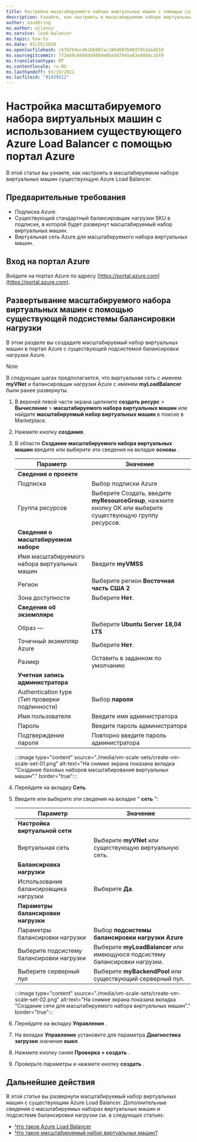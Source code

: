 ```yaml
---
title: Настройка масштабируемого набора виртуальных машин с помощью существующего Azure Load Balancer портал Azure
description: Узнайте, как настроить в масштабируемом наборе виртуальных машин существующую Azure Load Balancer с помощью портал Azure.
author: asudbring
ms.author: allensu
ms.service: load-balancer
ms.topic: how-to
ms.date: 03/25/2020
ms.openlocfilehash: cb7bfb9ac4b10b807ac186d087b0037953abd559
ms.sourcegitcommit: 772eb9c6684dd4864e0ba507945a83e48b8c16f0
ms.translationtype: MT
ms.contentlocale: ru-RU
ms.lasthandoff: 03/19/2021
ms.locfileid: "91439512"
---
```

# <a name="configure-a-virtual-machine-scale-set-with-an-existing-azure-load-balancer-using-the-azure-portal"></a>Настройка масштабируемого набора виртуальных машин с использованием существующего Azure Load Balancer с помощью портал Azure

В этой статье вы узнаете, как настроить в масштабируемом наборе виртуальных машин существующую Azure Load Balancer. 

## <a name="prerequisites"></a>Предварительные требования

- Подписка Azure.
- Существующий стандартный балансировщик нагрузки SKU в подписке, в которой будет развернут масштабируемый набор виртуальных машин.
- Виртуальная сеть Azure для масштабируемого набора виртуальных машин.

## <a name="sign-in-to-the-azure-portal"></a>Вход на портал Azure

Войдите на портал Azure по адресу [https://portal.azure.com](https://portal.azure.com).



## <a name="deploy-virtual-machine-scale-set-with-existing-load-balancer"></a>Развертывание масштабируемого набора виртуальных машин с помощью существующей подсистемы балансировки нагрузки

В этом разделе вы создадите масштабируемый набор виртуальных машин в портал Azure с существующей подсистемой балансировки нагрузки Azure.

> [!NOTE]
> В следующих шагах предполагается, что виртуальная сеть с именем **myVNet** и балансировщик нагрузки Azure с именем **myLoadBalancer** были ранее развернуты.

1. В верхней левой части экрана щелкните **создать ресурс**  >  **Вычисление**  >  **масштабируемого набора виртуальных машин** или найдите **масштабируемый набор виртуальных машин** в поиске в Marketplace.

2. Нажмите кнопку **создания**.

3. В области **Создание масштабируемого набора виртуальных машин** введите или выберите эти сведения на вкладке **основы** .

    | Параметр                        | Значение                                                                                                 |
    |--------------------------------|-------------------------------------------------------------------------------------------------------|
    | **Сведения о проекте**            |                                                                                                       |
    | Подписка                   | Выбор подписки Azure                                                                        |
    | Группа ресурсов                 | Выберите Создать, введите **myResourceGroup**, нажмите кнопку ОК или выберите существующую группу ресурсов. |
    | **Сведения о масштабируемом наборе**          |                                                                                                       |
    | Имя масштабируемого набора виртуальных машин | Введите **myVMSS**                                                                                      |
    | Регион                         | Выберите регион **Восточная часть США 2**                                                                                    |
    | Зона доступности              | Выберите **Нет**.                                                                                       |
    | **Сведения об экземпляре**           |                                                                                                       |
    | Образ —                          | Выберите **Ubuntu Server 18,04 LTS**                                                                    |
    | Точечный экземпляр Azure            | Выберите **Нет**.                                                                                         |
    | Размер                           | Оставить в заданном по умолчанию                                                                                      |
    | **Учетная запись администратора**      |                                                                                                       |
    | Authentication type (Тип проверки подлинности)            | Выбор **пароля**                                                                                   |
    | Имя пользователя                       | Введите имя администратора        |
    | Пароль                       | Введите пароль администратора    |
    | Подтверждение пароля               | Повторно введите пароль администратора |


    :::image type="content" source="./media/vm-scale-sets/create-vm-scale-set-01.png" alt-text="На снимке экрана показана вкладка &quot;Создание базовых наборов масштабирования виртуальных машин&quot;." border="true":::

4. Перейдите на вкладку **Сеть**.

5. Введите или выберите эти сведения на вкладке " **сеть** ":

     Параметр                           | Значение                                                    |
    |-----------------------------------|----------------------------------------------------------|
    | **Настройка виртуальной сети** |                                                          |
    | Виртуальная сеть                   | Выберите **myVNet** или существующую виртуальную сеть.      |
    | **Балансировка нагрузки**                |                                                          |
    | Использование балансировщика нагрузки               | Выберите **Да**.                                           |
    | **Параметры балансировки нагрузки**       |                                                          |
    | Параметры балансировки нагрузки            | Выбор **подсистемы балансировки нагрузки Azure**                           |
    | Выберите подсистему балансировки нагрузки            | Выберите **myLoadBalancer** или имеющуюся подсистему балансировки нагрузки. |
    | Выберите серверный пул             | Выберите **myBackendPool** или существующий серверный пул.  |

    :::image type="content" source="./media/vm-scale-sets/create-vm-scale-set-02.png" alt-text="На снимке экрана показана вкладка &quot;Создание сети для масштабируемого набора виртуальных машин&quot;." border="true":::

6. Перейдите на вкладку **Управление** .

7. На вкладке **Управление** установите для параметра **Диагностика загрузки** значение **выкл**.

8. Нажмите кнопку синяя **Проверка + создать** .

9. Проверьте параметры и нажмите кнопку **создать** .

## <a name="next-steps"></a>Дальнейшие действия

В этой статье вы развернули масштабируемый набор виртуальных машин с существующим Azure Load Balancer.  Дополнительные сведения о масштабируемых наборах виртуальных машин и подсистеме балансировки нагрузки см. в следующих статьях:

- [Что такое Azure Load Balancer](load-balancer-overview.md)
- [Что такое масштабируемый набор виртуальных машин?](../virtual-machine-scale-sets/overview.md)
